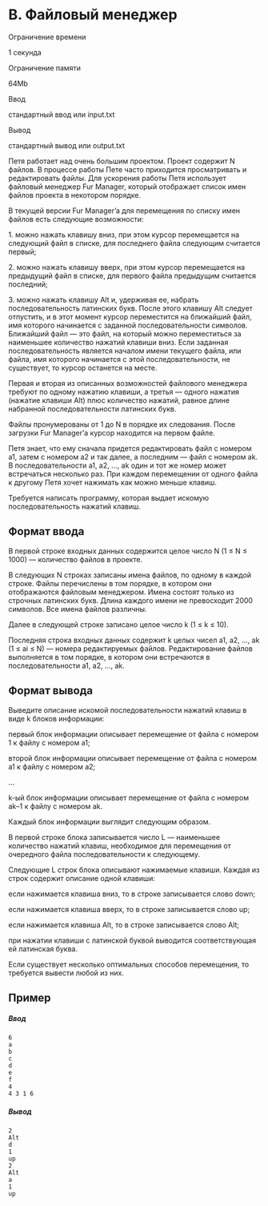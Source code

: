 B. Файловый менеджер
====================

Ограничение времени

1 секунда

Ограничение памяти

64Mb

Ввод

стандартный ввод или input.txt

Вывод

стандартный вывод или output.txt

Петя работает над очень большим проектом. Проект содержит N файлов. В процессе работы Пете часто приходится просматривать и редактировать файлы. Для ускорения работы Петя использует файловый менеджер Fur Manager, который отображает список имен файлов проекта в некотором порядке.

В текущей версии Fur Manager’a для перемещения по списку имен файлов есть следующие возможности:

1\. можно нажать клавишу вниз, при этом курсор перемещается на следующий файл в списке, для последнего файла следующим считается первый;

2\. можно нажать клавишу вверх, при этом курсор перемещается на предыдущий файл в списке, для первого файла предыдущим считается последний;

3\. можно нажать клавишу Alt и, удерживая ее, набрать последовательность латинских букв. После этого клавишу Alt следует отпустить, и в этот момент курсор переместится на ближайший файл, имя которого начинается c заданной последовательности символов. Ближайший файл — это файл, на который можно переместиться за наименьшее количество нажатий клавиши вниз. Если заданная последовательность является началом имени текущего файла, или файла, имя которого начинается с этой последовательности, не существует, то курсор останется на месте.

Первая и вторая из описанных возможностей файлового менеджера требуют по одному нажатию клавиши, а третья — одного нажатия (нажатие клавиши Alt) плюс количество нажатий, равное длине набранной последовательности латинских букв.

Файлы пронумерованы от 1 до N в порядке их следования. После загрузки Fur Manager’а курсор находится на первом файле.

Петя знает, что ему сначала придется редактировать файл с номером a1, затем с номером a2 и так далее, а последним — файл с номером ak. В последовательности a1, a2, ..., ak один и тот же номер может встречаться несколько раз. При каждом перемещении от одного файла к другому Петя хочет нажимать как можно меньше клавиш.

Требуется написать программу, которая выдает искомую последовательность нажатий клавиш.

Формат ввода
------------

В первой строке входных данных содержится целое число N (1 ≤ N ≤ 1000) — количество файлов в проекте.

В следующих N строках записаны имена файлов, по одному в каждой строке. Файлы перечислены в том порядке, в котором они отображаются файловым менеджером. Имена состоят только из строчных латинских букв. Длина каждого имени не превосходит 2000 символов. Все имена файлов различны.

Далее в следующей строке записано целое число k (1 ≤ k ≤ 10).

Последняя строка входных данных содержит k целых чисел a1, a2, ..., ak (1 ≤ ai ≤ N) — номера редактируемых файлов. Редактирование файлов выполняется в том порядке, в котором они встречаются в последовательности a1, a2, ..., ak.

Формат вывода
-------------

Выведите описание искомой последовательности нажатий клавиш в виде k блоков информации:

первый блок информации описывает перемещение от файла с номером 1 к файлу с номером a1;

второй блок информации описывает перемещение от файла с номером a1 к файлу с номером a2;

…

k-ый блок информации описывает перемещение от файла с номером ak–1 к файлу с номером ak.

Каждый блок информации выглядит следующим образом.

В первой строке блока записывается число L — наименьшее количество нажатий клавиш, необходимое для перемещения от очередного файла последовательности к следующему.

Следующие L строк блока описывают нажимаемые клавиши. Каждая из строк содержит описание одной клавиши:

если нажимается клавиша вниз, то в строке записывается слово down;

если нажимается клавиша вверх, то в строке записывается слово up;

если нажимается клавиша Alt, то в строке записывается слово Alt;

при нажатии клавиши с латинской буквой выводится соответствующая ей латинская буква.

Если существует несколько оптимальных способов перемещения, то требуется вывести любой из них.

Пример
------

##### Ввод

```
6
a
b
c
d
e
f
4
4 3 1 6
```

##### Вывод

```
2
Alt
d
1
up
2
Alt
a
1
up
```